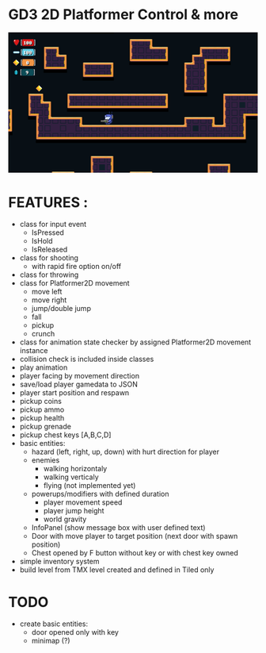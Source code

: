 # GD3 2D Platformer Control & more


![Alt text](Screenshots/Godot_v3.0.6-stable_win64_2018-10-16_19-48-05.png?raw=true "PREVIEW")

# FEATURES :

- class for input event
    - IsPressed
    - IsHold
    - IsReleased
- class for shooting
    - with rapid fire option on/off
- class for throwing
- class for Platformer2D movement
    - move left
    - move right
    - jump/double jump
    - fall
    - pickup    
    - crunch
- class for animation state checker by assigned Platformer2D movement instance
- collision check is included inside classes
- play animation
- player facing by movement direction
- save/load player gamedata to JSON
- player start position and respawn
- pickup coins
- pickup ammo
- pickup health
- pickup grenade
- pickup chest keys [A,B,C,D]
- basic entities:
  - hazard (left, right, up, down) with hurt direction for player
  - enemies
    - walking horizontaly
    - walking verticaly
    - flying (not implemented yet)
  - powerups/modifiers with defined duration
    - player movement speed
    - player jump height
    - world gravity
  - InfoPanel (show message box with user defined text)
  - Door with move player to target position (next door with spawn position)
  - Chest opened by F button without key or with chest key owned
- simple inventory system
- build level from TMX level created and defined in Tiled only

# TODO

- create basic entities:
  - door opened only with key
  - minimap (?)
